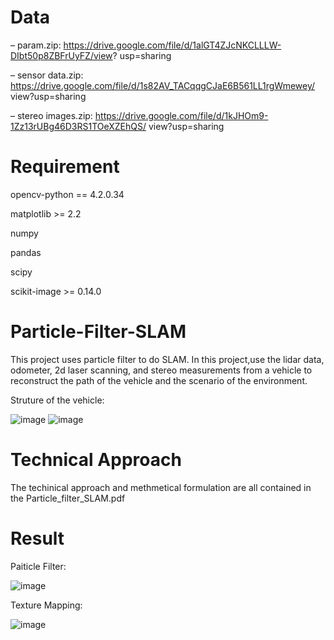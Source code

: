 # Data
– param.zip: https://drive.google.com/file/d/1alGT4ZJcNKCLLLW-DIbt50p8ZBFrUyFZ/view? usp=sharing

– sensor data.zip: https://drive.google.com/file/d/1s82AV_TACqqgCJaE6B561LL1rgWmewey/ view?usp=sharing

– stereo images.zip: https://drive.google.com/file/d/1kJHOm9-1Zz13rUBg46D3RS1TOeXZEhQS/ view?usp=sharing

# Requirement
opencv-python == 4.2.0.34

matplotlib >= 2.2

numpy

pandas

scipy

scikit-image >= 0.14.0

# Particle-Filter-SLAM
This project uses particle filter to do SLAM. In this project,use the lidar data, odometer, 2d laser scanning, and stereo measurements from a vehicle to reconstruct the path of the vehicle and the scenario of the environment.

Struture of the vehicle:

![image](https://user-images.githubusercontent.com/63135646/156683370-e3fbba4b-7632-41f1-97d3-f751dddf107f.png)
![image](https://user-images.githubusercontent.com/63135646/156683393-06caa1bb-a1f9-4a2f-8dff-fba297e08daf.png)

# Technical Approach

The techinical approach and methmetical formulation are all contained in the Particle_filter_SLAM.pdf

# Result

Paiticle Filter:

![image](https://user-images.githubusercontent.com/63135646/156683307-1cc81816-4d87-474f-a489-41e11affba7a.png)

Texture Mapping:

![image](https://user-images.githubusercontent.com/63135646/156683328-ac343c4e-b997-43f5-a5e7-9bfc2d6b579d.png)


